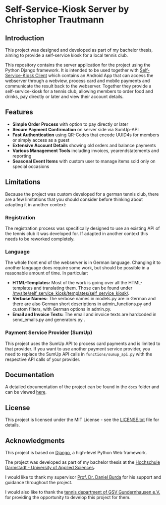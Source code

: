 # Self-Service-Kiosk Server by Christopher Trautmann

## Introduction

This project was designed and developed as part of my bachelor thesis, aiming to provide a self-service kiosk for a local tennis club.

This repository contains the server application for the project using the Python Django framework. It is intended to be used together with [Self-Service-Kiosk Client](https://github.com/Realistix5/Self-Service-Kiosk-Client) which contains an Android App that can access the webserver through a webview, process card and mobile payments and communicate the result back to the webserver. Together they provide a self-service-kiosk for a tennis club, allowing members to order food and drinks, pay directly or later and view their account details.

## Features
- **Simple Order Process** with option to pay directly or later
- **Secure Payment Confirmation** on server side via SumUp-API
- **Fast Authentication** using QR-Codes that encode UUID4s for members or simply access as a guest
- **Extensive Account Details** showing old orders and balance payments
- **Various Management Tools** including invoices, yearendstatements and reporting
- **Seasonal Event Items** with custom user to manage items sold only on special occasions

## Limitations
Because the project was custom developed for a german tennis club, there are a few limitations that you should consider before thinking about adapting it in another context:
### Registration
The registration process was specifically designed to use an existing API of the tennis club it was developed for. If adapted in another context this needs to be reworked completely.
### Language
The whole front end of the webserver is in German language. Changing it to another language does require some work, but should be possible in a reasonable amount of time. In particular:
- **HTML-Templates:** Most of the work is going over all the HTML-templates and translating them. Those can be found under [/mysite/self_service_kiosk/templates/self_service_kiosk/](/mysite/self_service_kiosk/templates/self_service_kiosk/).
- **Verbose Names:** The verbose names in models.py are in German and there are also German short descriptions in admin_functions.py and custom filters, with German options in admin.py.
- **Email and Invoice Texts:** The email and invoice texts are hardcoded in send_emails.py and generators.py .
### Payment Service Provider (SumUp)
This project uses the SumUp API to process card payments and is limited to that provider. If you want to use another payment service provider, you need to replace the SumUp API calls in `functions/sumup_api.py` with the respective API calls of your provider.

## Documentation
A detailed documentation of the project can be found in the `docs` folder and can be viewed [here](https://realistix5.github.io/Self-Service-Kiosk-Server/).

## License
This project is licensed under the MIT License - see the [LICENSE.txt](LICENSE.txt) file for details.

## Acknowledgments
This project is based on [Django](https://github.com/django/django), a high-level Python Web framework.

The project was developed as part of my bachelor thesis at the [Hochschule Darmstadt - University of Applied Sciences](https://h-da.de/).

I would like to thank my supervisor [Prof. Dr. Daniel Burda](https://fbi.h-da.de/personen/daniel-burda) for his support and guidance throughout the project.

I would also like to thank the [tennis department of GSV Gundernhausen e.V.](https://tennis.gsv-gundernhausen.de/) for providing the opportunity to develop this project for them.
